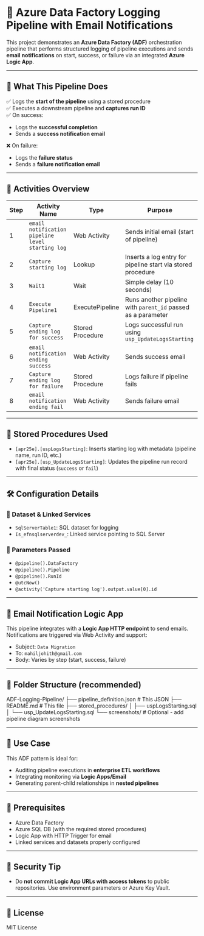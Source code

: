 # 📡 Azure Data Factory Logging Pipeline with Email Notifications

This project demonstrates an **Azure Data Factory (ADF)** orchestration pipeline that performs structured logging of pipeline executions and sends **email notifications** on start, success, or failure via an integrated **Azure Logic App**.

---

## 🔧 What This Pipeline Does

✅ Logs the **start of the pipeline** using a stored procedure  
✅ Executes a downstream pipeline and **captures run ID**  
✅ On success:
- Logs the **successful completion**
- Sends a **success notification email**

❌ On failure:
- Logs the **failure status**
- Sends a **failure notification email**

---

## 📘 Activities Overview

| Step | Activity Name | Type | Purpose |
|------|-------------------------------|------------|---------|
| 1 | `email notification pipeline level starting log` | Web Activity | Sends initial email (start of pipeline) |
| 2 | `Capture starting log` | Lookup | Inserts a log entry for pipeline start via stored procedure |
| 3 | `Wait1` | Wait | Simple delay (10 seconds) |
| 4 | `Execute Pipeline1` | ExecutePipeline | Runs another pipeline with `parent_id` passed as a parameter |
| 5 | `Capture ending log for success` | Stored Procedure | Logs successful run using `usp_UpdateLogsStarting` |
| 6 | `email notification ending success` | Web Activity | Sends success email |
| 7 | `Capture ending log for failure` | Stored Procedure | Logs failure if pipeline fails |
| 8 | `email notification ending fail` | Web Activity | Sends failure email |

---

## 🔄 Stored Procedures Used

- `[apr25e].[uspLogsStarting]`: Inserts starting log with metadata (pipeline name, run ID, etc.)
- `[apr25e].[usp_UpdateLogsStarting]`: Updates the pipeline run record with final status (`success` or `fail`)

---

## 🛠️ Configuration Details

### 🔹 Dataset & Linked Services
- `SqlServerTable1`: SQL dataset for logging
- `Is_efnsqlserverdev_`: Linked service pointing to SQL Server

### 🔹 Parameters Passed
- `@pipeline().DataFactory`
- `@pipeline().Pipeline`
- `@pipeline().RunId`
- `@utcNow()`
- `@activity('Capture starting log').output.value[0].id`

---

## 📧 Email Notification Logic App

This pipeline integrates with a **Logic App HTTP endpoint** to send emails.  
Notifications are triggered via Web Activity and support:

- Subject: `Data Migration`
- To: `mahiljohith@gmail.com`
- Body: Varies by step (start, success, failure)

---

## 📂 Folder Structure (recommended)

ADF-Logging-Pipeline/
├── pipeline_definition.json # This JSON
├── README.md # This file
├── stored_procedures/
│ ├── uspLogsStarting.sql
│ └── usp_UpdateLogsStarting.sql
└── screenshots/ # Optional - add pipeline diagram screenshots


---

## 🧠 Use Case

This ADF pattern is ideal for:
- Auditing pipeline executions in **enterprise ETL workflows**
- Integrating monitoring via **Logic Apps/Email**
- Generating parent-child relationships in **nested pipelines**

---

## 📌 Prerequisites

- Azure Data Factory
- Azure SQL DB (with the required stored procedures)
- Logic App with HTTP Trigger for email
- Linked services and datasets properly configured

---

## 🔐 Security Tip

- Do **not commit Logic App URLs with access tokens** to public repositories. Use environment parameters or Azure Key Vault.

---

## 📜 License

MIT License
